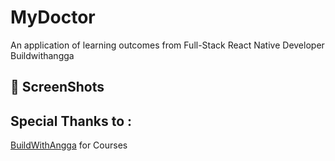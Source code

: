 # MyDoctor
An application of learning outcomes from Full-Stack React Native Developer Buildwithangga

## 📸 ScreenShots

<!-- <img src='./screenshot/image.png'> -->

## Special Thanks to :

[BuildWithAngga](https://buildwithangga.com/) for Courses
